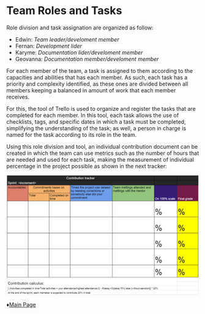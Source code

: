 # **Team Roles and Tasks** 

Role division and task assignation are organized as follow:  
* Edwin: *Team leader/develoment member*
* Fernan: *Development lider*
* Karyme: *Documentation lider/develoment member*
* Geovanna: *Documentation member/develoment member*

For each member of the team, a task is assigned to them according to the capacities and abilities that has each member. As such, each task has a priority and complexity identified, as these ones are divided between all members keeping a balanced in amount of work that each member receives. 

For this, the tool of Trello is used to organize and register the tasks that are completed for each member. In this tool, each task allows the use of checklists, tags, and specific dates in which a task must be completed, simplifying the understanding of the task; as well, a person in charge is named for the task according to its role in the team. 

Using this role division and tool, an individual contribution document can be created in which the team can use metrics such as the number of hours that are needed and used for each task, making the measurement of individual percentage in the project possible as shown in the next tracker:

![Logo](https://github.com/Edwin-Lines/Project-Cosmos/blob/main/Resources/Images/template%20contribution%20tracker.png)

 ♦[Main Page](https://github.com/Edwin-Lines/Project-Cosmos "Main Page") 
